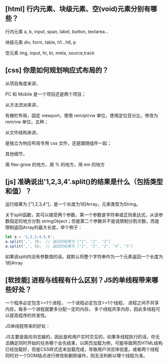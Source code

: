 ## [html] 行内元素、块级元素、空(void)元素分别有哪些？

行内元素
a, b, input, span, label, button, textarea...

块级元素
div, form, table, h1...h6, p

空元素
img, input, hr, br, meta, source,track

## [css] 你是如何规划响应式布局的？

从项目角度来讲，

PC 和 Mobile 是一个项目还是两个项目；

从方法流派来讲，

有栅栏布局，固定 viewport，使用 rem/pt/vw 单位，使用定位百分比，修改为 rem/vw 单位，五种；

从文件结构来讲，

是独立为响应布局专用 css 文件，还是跟随组件一起；

其他细节，

用 flex-grow 的地方，用 % 的地方，用 em 的地方

## [js] 准确说出'1,2,3,4'.split()的结果是什么（包括类型和值）？

运行结果为 ["1,2,3,4"]，是一个长度为1的Array，元素类型为String。

关于split函数，其可以接受两个参数，第一个参数是字符串或正则表达式，从该参数指定的地方分割 stringObject；但是第二个参数并不是说限制分割次数，而是限制返回Array的最大长度，举个例子：

```javascript
let a = '1,2,3,4,5,6';
a.split(',', 3);  // 返回的结果为 ["1", "2", "3"]
a.split(',', 5);  // 返回的结果为 ["1", "2", "3", "4", "5"]
```
如果说split内没有参数值的话，就默认将整个字符串作为一个元素返回一个长度为1的Array

## [软技能] 进程与线程有什么区别？JS的单线程带来哪些好处？

一个程序必定包含>=1个进程，
一个进程必定包含>=1个线程，
进程之间不共享内存，每多一个进程就要多分配一定的内存。
多个线程共享内存，因此多线程可以提高程序的并发性。

JS单线程带来的好处：

JS主要是面向浏览器的，因此是和用户实时交互的，如果多线程执行的话，你无法确定同时开始的任务哪个会先结束，以网页加载为例，可能导致网页HTML结构已经加载好，但是CSS样式还未加载完成，导致用户浏览体验差。或者两个线程同时对一个DOM结点进行修改和删除操作，则无法判断以哪个线程为准。

